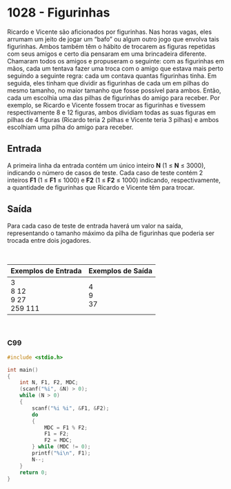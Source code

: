 1028 - Figurinhas
=================

Ricardo e Vicente são aficionados por figurinhas. Nas horas vagas, eles arrumam um jeito de jogar um “bafo” ou algum outro jogo que envolva tais figurinhas. Ambos também têm o hábito de trocarem as figuras repetidas com seus amigos e certo dia pensaram em uma brincadeira diferente. Chamaram todos os amigos e propuseram o seguinte: com as figurinhas em mãos, cada um tentava fazer uma troca com o amigo que estava mais perto seguindo a seguinte regra: cada um contava quantas figurinhas tinha. Em seguida, eles tinham que dividir as figurinhas de cada um em pilhas do mesmo tamanho, no maior tamanho que fosse possível para ambos. Então, cada um escolhia uma das pilhas de figurinhas do amigo para receber. Por exemplo, se Ricardo e Vicente fossem trocar as figurinhas e tivessem respectivamente 8 e 12 figuras, ambos dividiam todas as suas figuras em pilhas de 4 figuras (Ricardo teria 2 pilhas e Vicente teria 3 pilhas) e ambos escolhiam uma pilha do amigo para receber.

Entrada
-------

A primeira linha da entrada contém um único inteiro **N** (1 ≤ **N** ≤ 3000), indicando o número de casos de teste. Cada caso de teste contém 2 inteiros **F1** (1 ≤ **F1** ≤ 1000) e **F2** (1 ≤ **F2** ≤ 1000) indicando, respectivamente, a quantidade de figurinhas que Ricardo e Vicente têm para trocar.

Saída
-----

Para cada caso de teste de entrada haverá um valor na saída, representando o tamanho máximo da pilha de figurinhas que poderia ser trocada entre dois jogadores.

&nbsp;

| Exemplos de Entrada                   | Exemplos de Saída  |
|---------------------------------------|--------------------|
| 3 <br/> 8 12 <br/> 9 27 <br/> 259 111 | 4 <br/> 9 <br/> 37 |

&nbsp;

### C99

```c
#include <stdio.h>

int main()
{
    int N, F1, F2, MDC;
    (scanf("%i", &N) > 0);
    while (N > 0)
    {
        scanf("%i %i", &F1, &F2);
        do
        {
            MDC = F1 % F2;
            F1 = F2;
            F2 = MDC;
        } while (MDC != 0);
        printf("%i\n", F1);
        N--;
    }
    return 0;
}
```
